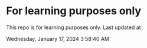# For learning purposes only
This repo is for learning purposes only.
Last updated at

Wednesday, January 17, 2024 3:58:40 AM

